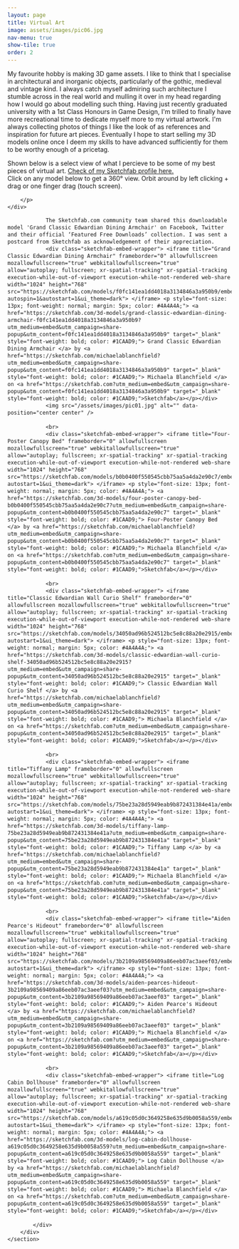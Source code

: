 ```yaml
---
layout: page
title: Virtual Art
image: assets/images/pic06.jpg
nav-menu: true
show-tile: true
order: 2
---
```


<!-- Main -->
<div id="main">


<!-- One -->
<section id="one">
	<div class="inner">
		<p>
		My favourite hobby is making 3D game assets. I like to think that I specialise in architectural and inorganic objects, particularly of the gothic, medieval and vintage kind. I always catch myself admiring such architecture I stumble across in the real world and mulling it over in my head regarding how I would go about modelling such thing. Having just recently graduated university with a 1st Class Honours in Game Design, I'm trilled to finally have more recreational time to dedicate myself more to my virtual artwork. I'm always collecting photos of things I like the look of as references and inspiration for future art pieces. Eventually I hope to start selling my 3D models online once I deem my skills to have advanced sufficiently for them to be worthy enough of a pricetag.
		</p>
		<p>
		Shown below is a select view of what I percieve to be some of my best pieces of virtual art. <a href="https://sketchfab.com/michaelablanchfield/models">Check of my Sketchfab profile here.</a> 
		<br>
		Click on any model below to get a 360° view. Orbit around by left clicking + drag or one finger drag (touch screen). 

		</p>
	</div>
</section>

<!-- Two -->
<section id="two" class="spotlights">
	<section>
		<div class="content">
			<div class="inner">
				
				The Sketchfab.com community team shared this downloadable model 'Grand Classic Edwardian Dining Armchair' on Facebook, Twitter and their official ‘Featured Free Downloads’ collection. I was sent a postcard from Sketchfab as acknowledgement of their appreciation.
				<div class="sketchfab-embed-wrapper"> <iframe title="Grand Classic Edwardian Dining Armchair" frameborder="0" allowfullscreen mozallowfullscreen="true" webkitallowfullscreen="true" allow="autoplay; fullscreen; xr-spatial-tracking" xr-spatial-tracking execution-while-out-of-viewport execution-while-not-rendered web-share width="1024" height="768" src="https://sketchfab.com/models/f0fc141ea1dd4018a3134846a3a950b9/embed?autospin=1&autostart=1&ui_theme=dark"> </iframe> <p style="font-size: 13px; font-weight: normal; margin: 5px; color: #4A4A4A;"> <a href="https://sketchfab.com/3d-models/grand-classic-edwardian-dining-armchair-f0fc141ea1dd4018a3134846a3a950b9?utm_medium=embed&utm_campaign=share-popup&utm_content=f0fc141ea1dd4018a3134846a3a950b9" target="_blank" style="font-weight: bold; color: #1CAAD9;"> Grand Classic Edwardian Dining Armchair </a> by <a href="https://sketchfab.com/michaelablanchfield?utm_medium=embed&utm_campaign=share-popup&utm_content=f0fc141ea1dd4018a3134846a3a950b9" target="_blank" style="font-weight: bold; color: #1CAAD9;"> Michaela Blanchfield </a> on <a href="https://sketchfab.com?utm_medium=embed&utm_campaign=share-popup&utm_content=f0fc141ea1dd4018a3134846a3a950b9" target="_blank" style="font-weight: bold; color: #1CAAD9;">Sketchfab</a></p></div>
				<img src="/assets/images/pic01.jpg" alt="" data-position="center center" />
				
				<br>				
				<div class="sketchfab-embed-wrapper"> <iframe title="Four-Poster Canopy Bed" frameborder="0" allowfullscreen mozallowfullscreen="true" webkitallowfullscreen="true" allow="autoplay; fullscreen; xr-spatial-tracking" xr-spatial-tracking execution-while-out-of-viewport execution-while-not-rendered web-share width="1024" height="768" src="https://sketchfab.com/models/b0b0400f550545cbb75aa5a4da2e90c7/embed?autostart=1&ui_theme=dark"> </iframe> <p style="font-size: 13px; font-weight: normal; margin: 5px; color: #4A4A4A;"> <a href="https://sketchfab.com/3d-models/four-poster-canopy-bed-b0b0400f550545cbb75aa5a4da2e90c7?utm_medium=embed&utm_campaign=share-popup&utm_content=b0b0400f550545cbb75aa5a4da2e90c7" target="_blank" style="font-weight: bold; color: #1CAAD9;"> Four-Poster Canopy Bed </a> by <a href="https://sketchfab.com/michaelablanchfield?utm_medium=embed&utm_campaign=share-popup&utm_content=b0b0400f550545cbb75aa5a4da2e90c7" target="_blank" style="font-weight: bold; color: #1CAAD9;"> Michaela Blanchfield </a> on <a href="https://sketchfab.com?utm_medium=embed&utm_campaign=share-popup&utm_content=b0b0400f550545cbb75aa5a4da2e90c7" target="_blank" style="font-weight: bold; color: #1CAAD9;">Sketchfab</a></p></div>
				
				<br>
				<div class="sketchfab-embed-wrapper"> <iframe title="Classic Edwardian Wall Curio Shelf" frameborder="0" allowfullscreen mozallowfullscreen="true" webkitallowfullscreen="true" allow="autoplay; fullscreen; xr-spatial-tracking" xr-spatial-tracking execution-while-out-of-viewport execution-while-not-rendered web-share width="1024" height="768" src="https://sketchfab.com/models/34050ad96b524512bc5e8c88a20e2915/embed?autostart=1&ui_theme=dark"> </iframe> <p style="font-size: 13px; font-weight: normal; margin: 5px; color: #4A4A4A;"> <a href="https://sketchfab.com/3d-models/classic-edwardian-wall-curio-shelf-34050ad96b524512bc5e8c88a20e2915?utm_medium=embed&utm_campaign=share-popup&utm_content=34050ad96b524512bc5e8c88a20e2915" target="_blank" style="font-weight: bold; color: #1CAAD9;"> Classic Edwardian Wall Curio Shelf </a> by <a href="https://sketchfab.com/michaelablanchfield?utm_medium=embed&utm_campaign=share-popup&utm_content=34050ad96b524512bc5e8c88a20e2915" target="_blank" style="font-weight: bold; color: #1CAAD9;"> Michaela Blanchfield </a> on <a href="https://sketchfab.com?utm_medium=embed&utm_campaign=share-popup&utm_content=34050ad96b524512bc5e8c88a20e2915" target="_blank" style="font-weight: bold; color: #1CAAD9;">Sketchfab</a></p></div>
				
				<br>
				<div class="sketchfab-embed-wrapper"> <iframe title="Tiffany Lamp" frameborder="0" allowfullscreen mozallowfullscreen="true" webkitallowfullscreen="true" allow="autoplay; fullscreen; xr-spatial-tracking" xr-spatial-tracking execution-while-out-of-viewport execution-while-not-rendered web-share width="1024" height="768" src="https://sketchfab.com/models/75be23a28d5949eab9b872431384e41a/embed?autostart=1&ui_theme=dark"> </iframe> <p style="font-size: 13px; font-weight: normal; margin: 5px; color: #4A4A4A;"> <a href="https://sketchfab.com/3d-models/tiffany-lamp-75be23a28d5949eab9b872431384e41a?utm_medium=embed&utm_campaign=share-popup&utm_content=75be23a28d5949eab9b872431384e41a" target="_blank" style="font-weight: bold; color: #1CAAD9;"> Tiffany Lamp </a> by <a href="https://sketchfab.com/michaelablanchfield?utm_medium=embed&utm_campaign=share-popup&utm_content=75be23a28d5949eab9b872431384e41a" target="_blank" style="font-weight: bold; color: #1CAAD9;"> Michaela Blanchfield </a> on <a href="https://sketchfab.com?utm_medium=embed&utm_campaign=share-popup&utm_content=75be23a28d5949eab9b872431384e41a" target="_blank" style="font-weight: bold; color: #1CAAD9;">Sketchfab</a></p></div>
				
				<br>
				<div class="sketchfab-embed-wrapper"> <iframe title="Aiden Pearce's Hideout" frameborder="0" allowfullscreen mozallowfullscreen="true" webkitallowfullscreen="true" allow="autoplay; fullscreen; xr-spatial-tracking" xr-spatial-tracking execution-while-out-of-viewport execution-while-not-rendered web-share width="1024" height="768" src="https://sketchfab.com/models/3b2109a98569409a86eeb07ac3aeef03/embed?autostart=1&ui_theme=dark"> </iframe> <p style="font-size: 13px; font-weight: normal; margin: 5px; color: #4A4A4A;"> <a href="https://sketchfab.com/3d-models/aiden-pearces-hideout-3b2109a98569409a86eeb07ac3aeef03?utm_medium=embed&utm_campaign=share-popup&utm_content=3b2109a98569409a86eeb07ac3aeef03" target="_blank" style="font-weight: bold; color: #1CAAD9;"> Aiden Pearce's Hideout </a> by <a href="https://sketchfab.com/michaelablanchfield?utm_medium=embed&utm_campaign=share-popup&utm_content=3b2109a98569409a86eeb07ac3aeef03" target="_blank" style="font-weight: bold; color: #1CAAD9;"> Michaela Blanchfield </a> on <a href="https://sketchfab.com?utm_medium=embed&utm_campaign=share-popup&utm_content=3b2109a98569409a86eeb07ac3aeef03" target="_blank" style="font-weight: bold; color: #1CAAD9;">Sketchfab</a></p></div>
				
				<br>
				<div class="sketchfab-embed-wrapper"> <iframe title="Log Cabin Dollhouse" frameborder="0" allowfullscreen mozallowfullscreen="true" webkitallowfullscreen="true" allow="autoplay; fullscreen; xr-spatial-tracking" xr-spatial-tracking execution-while-out-of-viewport execution-while-not-rendered web-share width="1024" height="768" src="https://sketchfab.com/models/a619c05d0c3649258e635d9b0058a559/embed?autostart=1&ui_theme=dark"> </iframe> <p style="font-size: 13px; font-weight: normal; margin: 5px; color: #4A4A4A;"> <a href="https://sketchfab.com/3d-models/log-cabin-dollhouse-a619c05d0c3649258e635d9b0058a559?utm_medium=embed&utm_campaign=share-popup&utm_content=a619c05d0c3649258e635d9b0058a559" target="_blank" style="font-weight: bold; color: #1CAAD9;"> Log Cabin Dollhouse </a> by <a href="https://sketchfab.com/michaelablanchfield?utm_medium=embed&utm_campaign=share-popup&utm_content=a619c05d0c3649258e635d9b0058a559" target="_blank" style="font-weight: bold; color: #1CAAD9;"> Michaela Blanchfield </a> on <a href="https://sketchfab.com?utm_medium=embed&utm_campaign=share-popup&utm_content=a619c05d0c3649258e635d9b0058a559" target="_blank" style="font-weight: bold; color: #1CAAD9;">Sketchfab</a></p></div>
				
			</div>
		</div>
	</section>	
</section>
</div>




